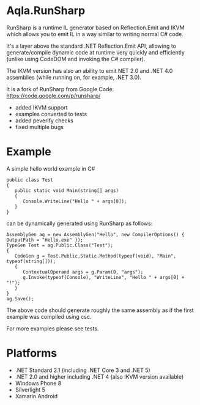 # Aqla.RunSharp

RunSharp is a runtime IL generator based on Reflection.Emit and IKVM which allows you to emit IL in a way similar to writing normal C# code.

It's a layer above the standard .NET Reflection.Emit API, allowing to generate/compile dynamic code at runtime very quickly and efficiently (unlike using CodeDOM and invoking the C# compiler).

The IKVM version has also an ability to emit NET 2.0 and .NET 4.0 assemblies (while running on, for example, .NET 3.0).

It is a fork of RunSharp from Google Code: https://code.google.com/p/runsharp/

- added IKVM support
- examples converted to tests
- added peverify checks
- fixed multiple bugs

# Example

A simple hello world example in C#

	public class Test
	{
	   public static void Main(string[] args)
	   {
	      Console.WriteLine("Hello " + args[0]);
	   }
	}


can be dynamically generated using RunSharp as follows:

	AssemblyGen ag = new AssemblyGen("Hello", new CompilerOptions() { OutputPath = "Hello.exe" });
	TypeGen Test = ag.Public.Class("Test");
	{
	   CodeGen g = Test.Public.Static.Method(typeof(void), "Main", typeof(string[]));
	   {
	      ContextualOperand args = g.Param(0, "args");
	      g.Invoke(typeof(Console), "WriteLine", "Hello " + args[0] + "!");
	   }
	}
	ag.Save();

The above code should generate roughly the same assembly as if the first example was compiled using csc. 

For more examples please see tests.

# Platforms

* .NET Standard 2.1 (including .NET Core 3 and .NET 5)
* .NET 2.0 and higher including .NET 4 (also IKVM version available)
* Windows Phone 8
* Silverlight 5
* Xamarin.Android
